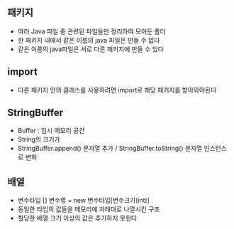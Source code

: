 패키지
---------
- 여러 Java 파일 중 관련된 파일들만 정리하여 모아둔 폴더
- 한 패키지 내에서 같은 이름의 java 파일은 만들 수 없다
- 같은 이름의 java파일은 서로 다른 패키지에 만들 수 있다

import
---------------
- 다른 패키지 안의 클래스를 사용하려면 import로 해당 패키지를 받아와야된다

StringBuffer
-----------
- Buffer : 임시 메모리 공간
- String의 크기가
- StringBuffer.append() 문자열 추가 / StringBuffer.toString() 문자열 인스턴스로 변화

배열
------
- 변수타입 [] 변수명 = new 변수타입[변수크기(int)]
- 동일한 타입의 값들을 메모리에 차례대로 나열시킨 구조
- 할당한 배열 크기 이상의 값은 추가하지 못한다
